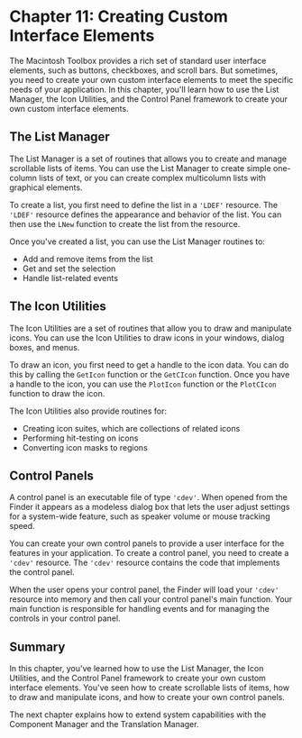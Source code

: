 # Chapter 11: Creating Custom Interface Elements

The Macintosh Toolbox provides a rich set of standard user interface elements, such as buttons, checkboxes, and scroll bars. But sometimes, you need to create your own custom interface elements to meet the specific needs of your application. In this chapter, you'll learn how to use the List Manager, the Icon Utilities, and the Control Panel framework to create your own custom interface elements.

## The List Manager

The List Manager is a set of routines that allows you to create and manage scrollable lists of items. You can use the List Manager to create simple one-column lists of text, or you can create complex multicolumn lists with graphical elements.

To create a list, you first need to define the list in a `'LDEF'` resource. The `'LDEF'` resource defines the appearance and behavior of the list. You can then use the `LNew` function to create the list from the resource.

Once you've created a list, you can use the List Manager routines to:

*   Add and remove items from the list
*   Get and set the selection
*   Handle list-related events

## The Icon Utilities

The Icon Utilities are a set of routines that allow you to draw and manipulate icons. You can use the Icon Utilities to draw icons in your windows, dialog boxes, and menus.

To draw an icon, you first need to get a handle to the icon data. You can do this by calling the `GetIcon` function or the `GetCIcon` function. Once you have a handle to the icon, you can use the `PlotIcon` function or the `PlotCIcon` function to draw the icon.

The Icon Utilities also provide routines for:

*   Creating icon suites, which are collections of related icons
*   Performing hit-testing on icons
*   Converting icon masks to regions

## Control Panels

A control panel is an executable file of type `'cdev'`. When opened from the Finder it appears as a modeless dialog box that lets the user adjust settings for a system-wide feature, such as speaker volume or mouse tracking speed.

You can create your own control panels to provide a user interface for the features in your application. To create a control panel, you need to create a `'cdev'` resource. The `'cdev'` resource contains the code that implements the control panel.

When the user opens your control panel, the Finder will load your `'cdev'` resource into memory and then call your control panel's main function. Your main function is responsible for handling events and for managing the controls in your control panel.

## Summary

In this chapter, you've learned how to use the List Manager, the Icon Utilities, and the Control Panel framework to create your own custom interface elements. You've seen how to create scrollable lists of items, how to draw and manipulate icons, and how to create your own control panels.

The next chapter explains how to extend system capabilities with the Component Manager and the Translation Manager.
